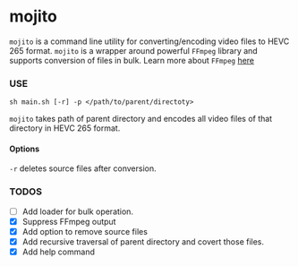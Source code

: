 # mojito

`mojito` is a command line utility for converting/encoding video files to HEVC 265 format. `mojito` is a wrapper around powerful `FFmpeg` library and supports conversion of files in bulk. Learn more about `FFmpeg` [here](https://www.ffmpeg.org/)

### USE
`sh main.sh [-r] -p </path/to/parent/directoty>`

`mojito` takes path of parent directory and encodes all video files of that directory in HEVC 265 format.

#### Options
`-r` deletes source files after conversion.


### TODOS
 - [ ] Add loader for bulk operation.
 - [x] Suppress FFmpeg output
 - [x] Add option to remove source files
 - [x] Add recursive traversal of parent directory and covert those files.
 - [x] Add help command
